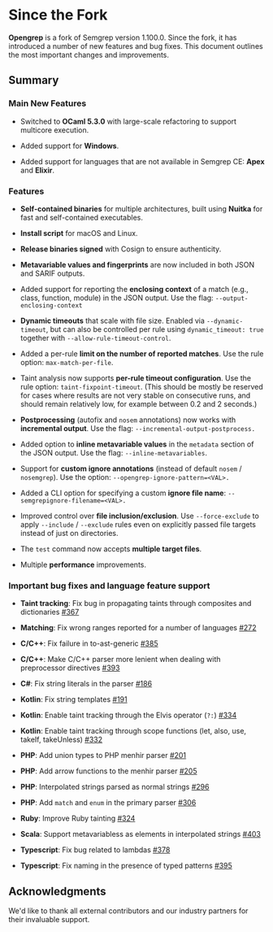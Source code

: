 # Since the Fork

**Opengrep** is a fork of Semgrep version 1.100.0. Since the fork, it has introduced a number of new features and bug fixes. This document outlines the most important changes and improvements.

## Summary

### Main New Features

- Switched to **OCaml 5.3.0** with large-scale refactoring to support multicore execution.

- Added support for **Windows**.

- Added support for languages that are not available in Semgrep CE: **Apex** and **Elixir**.

### Features

- **Self-contained binaries** for multiple architectures, built using **Nuitka** for fast and self-contained executables.

- **Install script** for macOS and Linux.

- **Release binaries signed** with Cosign to ensure authenticity.

- **Metavariable values and fingerprints** are now included in both JSON and SARIF outputs.

- Added support for reporting the **enclosing context** of a match (e.g., class, function, module) in the JSON output. Use the flag: `--output-enclosing-context`

- **Dynamic timeouts** that scale with file size. Enabled via `--dynamic-timeout`, but can also be controlled per rule using `dynamic_timeout: true` together with `--allow-rule-timeout-control`.

- Added a per-rule **limit on the number of reported matches**. Use the rule option: `max-match-per-file`.

- Taint analysis now supports **per-rule timeout configuration**. Use the rule option: `taint-fixpoint-timeout`. (This should be mostly be reserved for cases where results are not very stable on consecutive runs, and should remain relatively low, for example between 0.2 and 2 seconds.)

- **Postprocessing** (autofix and `nosem` annotations) now works with **incremental output**. Use the flag: `--incremental-output-postprocess.`

- Added option to **inline metavariable values** in the `metadata` section of the JSON output. Use the flag: `--inline-metavariables`.

- Support for **custom ignore annotations** (instead of default `nosem` / `nosemgrep`). Use the option: `--opengrep-ignore-pattern=<VAL>.`

- Added a CLI option for specifying a custom **ignore file name**: `--semgrepignore-filename=<VAL>.`

- Improved control over **file inclusion/exclusion**. Use `--force-exclude` to apply `--include` / `--exclude` rules even on explicitly passed file targets instead of just on directories.

- The `test` command now accepts **multiple target files**.

- Multiple **performance** improvements.

### Important bug fixes and language feature support

- **Taint tracking**: Fix bug in propagating taints through composites and dictionaries [#367](https://github.com/opengrep/opengrep/pull/367)

- **Matching**: Fix wrong ranges reported for a number of languages [#272](https://github.com/opengrep/opengrep/issues/272)

- **C/C++**: Fix failure in to-ast-generic [#385](https://github.com/opengrep/opengrep/pull/385)

- **C/C++**: Make C/C++ parser more lenient when dealing with preprocessor directives [#393](https://github.com/opengrep/opengrep/pull/393)

- **C#**: Fix string literals in the parser [#186](https://github.com/opengrep/opengrep/pull/186)

- **Kotlin**: Fix string templates [#191](https://github.com/opengrep/opengrep/pull/191)

- **Kotlin**: Enable taint tracking through the Elvis operator (`?:`) [#334](https://github.com/opengrep/opengrep/pull/334)

- **Kotlin**: Enable taint tracking through scope functions (let, also, use, takeIf, takeUnless) [#332](https://github.com/opengrep/opengrep/pull/332)

- **PHP**: Add union types to PHP menhir parser [#201](https://github.com/opengrep/opengrep/pull/201)

- **PHP**: Add arrow functions to the menhir parser [#205](https://github.com/opengrep/opengrep/pull/205)

- **PHP**: Interpolated strings parsed as normal strings [#296](https://github.com/opengrep/opengrep/pull/296)

- **PHP**: Add `match` and `enum` in the primary parser [#306](https://github.com/opengrep/opengrep/pull/306)

- **Ruby**: Improve Ruby tainting [#324](https://github.com/opengrep/opengrep/pull/324)

- **Scala**: Support metavariabless as elements in interpolated strings [#403](https://github.com/opengrep/opengrep/pull/403)

- **Typescript**: Fix bug related to lambdas [#378](https://github.com/opengrep/opengrep/pull/378)

- **Typescript**: Fix naming in the presence of typed patterns [#395](https://github.com/opengrep/opengrep/pull/395)

## Acknowledgments

We'd like to thank all external contributors and our industry partners for their invaluable support.

